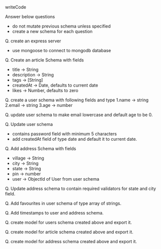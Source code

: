 writeCode

Answer below questions

- do not mutate previous schema unless specified
- create a new schema for each question

Q. create an express server

- use mongoose to connect to mongodb database

Q. Create an article Schema with fields

- title -> String
- description -> String
- tags -> [String]
- createdAt -> Date, defaults to current date
- likes -> Number, defaults to zero

Q. create a user schema with following fields and type
1.name -> string
2.email -> string
3.age -> number

Q. update user schema to make email lowercase and default age to be 0.

Q. Update user schema

- contains password field with minimum 5 characters
- add createdAt field of type date and default it to current date.

Q. Add address Schema with fields

- village -> String
- city -> String
- state -> String
- pin -> number
- user -> ObjectId of User from user schema

Q. Update address schema to contain required validators for state and city field.

Q. Add favourites in user schema of type array of strings.

Q. Add timestamps to user and address schema.

Q. create model for users schema created above and export it.

Q. create model for article schema created above and export it.

Q. create model for address schema created above and export it.
